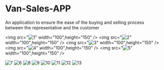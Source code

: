 # Van-Sales-APP
An application to ensure the ease of the buying and selling process between the representative and the customer

  <img src="![1](https://user-images.githubusercontent.com/48344341/119227393-e53ed000-bb0d-11eb-8b64-98ca509201ca.png)" width="100",height="150" />
  <img src="![2](https://user-images.githubusercontent.com/48344341/119227396-e7089380-bb0d-11eb-8c85-411e440e3bfa.png)" width="100",height="150" />
  <img src="![3](https://user-images.githubusercontent.com/48344341/119227397-e7a12a00-bb0d-11eb-95d2-d978b83f1085.png)" width="100",height="150" />
  <img src="![4](https://user-images.githubusercontent.com/48344341/119227398-e839c080-bb0d-11eb-91b9-126556ae6b13.png)" width="100",height="150" />
  <img src="![5](https://user-images.githubusercontent.com/48344341/119227400-ea038400-bb0d-11eb-9d9c-e08d5d5f47bc.png)" width="100",height="150" />




![7](https://user-images.githubusercontent.com/48344341/119227356-b58fc800-bb0d-11eb-96e1-5f92637c8947.png)
![6](https://user-images.githubusercontent.com/48344341/119227353-b294d780-bb0d-11eb-9e5b-fb8b26ca0d88.png)
![8](https://user-images.githubusercontent.com/48344341/119227357-b6285e80-bb0d-11eb-9cc1-fbd1698d383a.png)
![9](https://user-images.githubusercontent.com/48344341/119227358-b7598b80-bb0d-11eb-81b2-27e829907dc6.png)
![10](https://user-images.githubusercontent.com/48344341/119227360-b88ab880-bb0d-11eb-8562-e53f5b09d2ad.png)
![11](https://user-images.githubusercontent.com/48344341/119227361-b9234f00-bb0d-11eb-997a-230bd22621db.png)
![12](https://user-images.githubusercontent.com/48344341/119227363-baed1280-bb0d-11eb-8948-ded533a9af75.png)
![13](https://user-images.githubusercontent.com/48344341/119227364-bd4f6c80-bb0d-11eb-8c91-e07baee11120.png)

